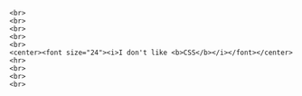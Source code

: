    <br>
    <br>
    <br>
    <br>
    <br>
    <center><font size="24"><i>I don't like <b>CSS</b></i></font></center>
    <hr>
    <br>
    <br>
    <br>
